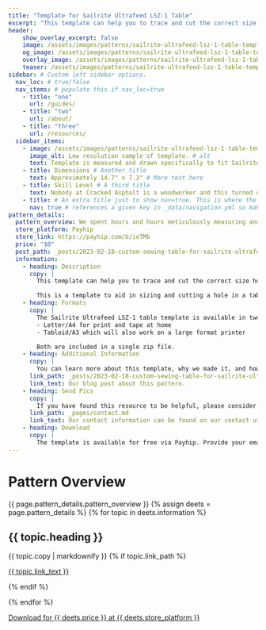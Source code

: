 ```yaml
---
title: "Template for Sailrite Ultrafeed LSZ-1 Table"
excerpt: "This template can help you to trace and cut the correct size hole in a table or other surface to flush-mount accommodate a Sailrite Ultrafeed LSZ-1."
header:
    show_overlay_excerpt: false
    image: /assets/images/patterns/sailrite-ultrafeed-lsz-1-table-template/custom-sewing-table-for-sailrite-ultrafeed-og.png            # Twitter (use 'overlay_image')
    og_image: /assets/images/patterns/sailrite-ultrafeed-lsz-1-table-template/custom-sewing-table-for-sailrite-ultrafeed-og.png
    overlay_image: /assets/images/patterns/sailrite-ultrafeed-lsz-1-table-template/custom-sewing-table-for-sailrite-ultrafeed.png    # Article header at 2048x768
    teaser: /assets/images/patterns/sailrite-ultrafeed-lsz-1-table-template/custom-sewing-table-for-sailrite-ultrafeed-th.png  # Shrink image to 575x216
sidebar: # Custom left sidebar options.
  nav_loc: # true/false
  nav_items: # populate this if nav_loc=true
    - title: "one"
      url: /guides/
    - title: "two"
      url: /about/
    - title: "three"
      url: /resources/
  sidebar_items:
    - image: /assets/images/patterns/sailrite-ultrafeed-lsz-1-table-template/sample.jpg
      image_alt: Low resolution sample of template. # alt
      text: Template is measured and drawn specifically to fit Sailrite's Ultrafeed LSZ-1. # Some text here
    - title: Dimensions # Another title
      text: Approximately 14.7" x 7.3" # More text here
    - title: Skill Level # A third title
      text: Nobody at Cracked Asphalt is a woodworker and this turned out alright. Take your time and watch your fingers. # more text still
    - title: # An extra title just to show nav=true. This is where the nav bar (if enabled) will go.
      nav: true # references a given key in _data/navigation.yml so make sure they match or leverage sidebar.loc=true/false
pattern_details:
  pattern_overview: We spent hours and hours meticulously measuring and refining this template to take the guess work out of cutting and routing a hole in our sewing table. We hope you find it useful.
  store_platform: Payhip
  store_link: https://payhip.com/b/ieTMb
  price: "$0"
  post_path: _posts/2023-02-18-custom-sewing-table-for-sailrite-ultrafeed.md
  information:
    - heading: Description
      copy: |
        This template can help you to trace and cut the correct size hole in a table or other surface to flush-mount accommodate a Sailrite Ultrafeed LSZ-1.

        This is a template to aid in sizing and cutting a hole in a table surface suitable for holding a Sailrite Ultrafeed sewing machine. Please note that this is not a physical product.
    - heading: Formats 
      copy: |
        The Sailrite Ultrafeed LSZ-1 table template is available in two formats
        - Letter/A4 for print and tape at home
        - Tabloid/A3 which will also work on a large format printer

        Both are included in a single zip file.
    - heading: Additional Information 
      copy: |
        You can learn more about this template, why we made it, and how we used at our post on this topic found in the link below.
      link_path: _posts/2023-02-18-custom-sewing-table-for-sailrite-ultrafeed.md
      link_text: Our blog post about this pattern.
    - heading: Send Pics 
      copy: |
        If you have found this resource to be helpful, please consider sending a picture of your project, signing up for our mailing list to stay in touch, or just saying hi.
      link_path: _pages/contact.md
      link_text: Our contact information can be found on our contact us page.
    - heading: Download
      copy: |
        The template is available for free via Payhip. Provide your email address when downloading to stay in touch or give us a fake email. Either way is fine.
---
```

<!--- This content is not displayed on page. It is present for searchability--->
<h1>Pattern Overview</h1>
{{ page.pattern_details.pattern_overview }}
{% assign deets = page.pattern_details %}
{% for topic in deets.information %}
<h2 id="{{ topic.heading | slugify }}">{{ topic.heading }}</h2>
{{ topic.copy | markdownify }}
{% if topic.link_path %}
    <p><a href="{% link {{ topic.link_path }} %}">{{ topic.link_text }}</a></p>
{% endif %}

{% endfor %}

<p><a href="{{ deets.store_link }}" class="btn btn--info btn--large">Download for {{ deets.price }} at {{ deets.store_platform }}</a></p>
<!--- End this content is not displayed on page. It is present for searchability--->